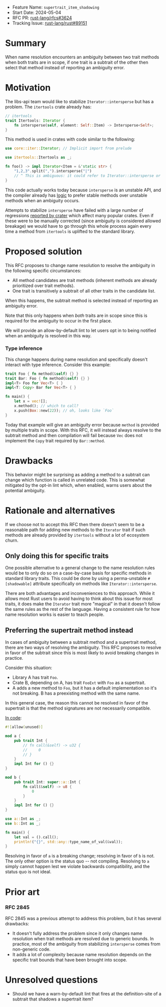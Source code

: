 - Feature Name: `supertrait_item_shadowing`
- Start Date: 2024-05-04
- RFC PR: [rust-lang/rfcs#3624](https://github.com/rust-lang/rfcs/pull/3624)
- Tracking Issue: [rust-lang/rust#89151](https://github.com/rust-lang/rust/issues/89151)

# Summary
[summary]: #summary

When name resolution encounters an ambiguity between two trait methods when both traits are in scope, if one trait is a subtrait of the other then select that method instead of reporting an ambiguity error.

# Motivation
[motivation]: #motivation

The libs-api team would like to stabilize `Iterator::intersperse` but has a problem. The `itertools` crate already has:

```rust
// itertools
trait Itertools: Iterator {
    fn intersperse(self, element: Self::Item) -> Intersperse<Self>;
}
```

This method is used in crates with code similar to the following:

```rust
use core::iter::Iterator; // Implicit import from prelude

use itertools::Itertools as _;

fn foo() -> impl Iterator<Item = &'static str> {
    "1,2,3".split(",").intersperse("|")
    // ^ This is ambiguous: it could refer to Iterator::intersperse or Itertools::intersperse
}
```

This code actually works today because `intersperse` is an unstable API, and the compiler already has [logic](https://github.com/rust-lang/rust/pull/48552) to prefer stable methods over unstable methods when an ambiguity occurs.

Attempts to stabilize `intersperse` have failed with a large number of regressions [reported by crater](https://github.com/rust-lang/rust/issues/88967) which affect many popular crates. Even if these were to be manually corrected (since ambiguity is considered allowed breakage) we would have to go through this whole process again every time a method from `itertools` is uplifted to the standard library.

# Proposed solution
[proposed-solution]: #proposed-solution

This RFC proposes to change name resolution to resolve the ambiguity in the following specific circumstances:

- All method candidates are trait methods (inherent methods are already prioritized over trait methods).
- One trait is transitively a subtrait of all other traits in the candidate list.

When this happens, the subtrait method is selected instead of reporting an ambiguity error.

Note that this only happens when *both* traits are in scope since this is required for the ambiguity to occur in the first place.

We will provide an allow-by-default lint to let users opt in to being notified when an ambiguity is resolved in this way.

### Type inference

This change happens during name resolution and specifically doesn't interact with type inference. Consider this example:

```rust
trait Foo { fn method(&self) {} }
trait Bar: Foo { fn method(&self) {} }
impl<T> Foo for Vec<T> { }
impl<T: Copy> Bar for Vec<T> { }

fn main() {
    let x = vec![];
    x.method(); // which to call?
    x.push(Box::new(22)); // oh, looks like `Foo`
}
```

Today that example will give an ambiguity error because `method` is provided by multiple traits in scope. With this RFC, it will instead always resolve to the subtrait method and then compilation will fail because `Vec` does not implement the `Copy` trait required by `Bar::method`.

# Drawbacks
[drawbacks]: #drawbacks

This behavior might be surprising as adding a method to a subtrait can change which function is called in unrelated code. This is somewhat mitigated by the opt-in lint which, when enabled, warns users about the potential ambiguity.

# Rationale and alternatives
[rationale-and-alternatives]: #rationale-and-alternatives

If we choose not to accept this RFC then there doesn't seem to be a reasonable path for adding new methods to the `Iterator` trait if such methods are already provided by `itertools` without a lot of ecosystem churn.

## Only doing this for specific traits

One possible alternative to a general change to the name resolution rules would be to only do so on a case-by-case basis for specific methods in standard library traits. This could be done by using a perma-unstable `#[shadowable]` attribute specifically on methods like `Iterator::intersperse`.

There are both advantages and inconveniences to this approach. While it allows most Rust users to avoid having to think about this issue for most traits, it does make the `Iterator` trait more "magical" in that it doesn't follow the same rules as the rest of the language. Having a consistent rule for how name resolution works is easier to teach people.

## Preferring the supertrait method instead

In cases of ambiguity between a subtrait method and a supertrait method, there are two ways of resolving the ambiguity. This RFC proposes to resolve in favor of the subtrait since this is most likely to avoid breaking changes in practice.

Consider this situation:

- Library A has trait `Foo`.
- Crate B, depending on A, has trait `FooExt` with `Foo` as a supertrait.
- A adds a new method to `Foo`, but it has a default implementation so it's not breaking. B has a preexisting method with the same name.

In this general case, the reason this cannot be resolved in favor of the supertrait is that the method signatures are not necessarily compatible.

[In code](https://play.rust-lang.org/?version=stable&mode=debug&edition=2021&gist=b3919f7a8480c445d40b18a240936a07):

```rust
#![allow(unused)]

mod a {
    pub trait Int {
        // fn call(&self) -> u32 {
        //     0
        // }
    }
    impl Int for () {}
}

mod b {
    pub trait Int: super::a::Int {
        fn call(&self) -> u8 {
            0
        }
    }
    impl Int for () {}
}

use a::Int as _;
use b::Int as _;

fn main() {
    let val = ().call();
    println!("{}", std::any::type_name_of_val(&val));
}
```

Resolving in favor of `a` is a breaking change; resolving in favor of `b` is not. The only other option is the status quo -- not compiling. Resolving to `a` simply cannot happen lest we violate backwards compatibility, and the status quo is not ideal.

# Prior art
[prior-art]: #prior-art

### RFC 2845

RFC 2845 was a previous attempt to address this problem, but it has several drawbacks:

- It doesn't fully address the problem since it only changes name resolution when trait methods are resolved due to generic bounds. In practice, most of the ambiguity from stabilizing `intersperse` comes from non-generic code.
- It adds a lot of complexity because name resolution depends on the specific trait bounds that have been brought into scope.

# Unresolved questions
[unresolved-questions]: #unresolved-questions

- Should we have a warn-by-default lint that fires at the definition-site of a subtrait that shadows a supertrait item?
